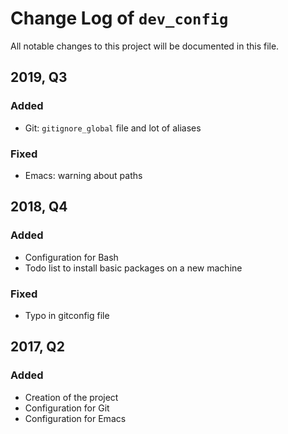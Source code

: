 # Change Log of `dev_config`

All notable changes to this project will be documented in this file.

## 2019, Q3

### Added

- Git: `gitignore_global` file and lot of aliases

### Fixed

- Emacs: warning about paths

## 2018, Q4

### Added

- Configuration for Bash
- Todo list to install basic packages on a new machine

### Fixed

- Typo in gitconfig file

## 2017, Q2

### Added

- Creation of the project
- Configuration for Git
- Configuration for Emacs
